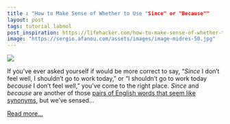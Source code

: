 ```yaml
---
title : "How to Make Sense of Whether to Use "Since" or "Because""
layout: post
tags: tutorial labnol
post_inspiration: https://lifehacker.com/how-to-make-sense-of-whether-to-use-since-or-because-1846667359
image: "https://sergio.afanou.com/assets/images/image-midres-50.jpg"
---
```


<img src="https://i.kinja-img.com/gawker-media/image/upload/s--reld0RCe--/c_fit,fl_progressive,q_80,w_636/sr65zhejp8oijlsryoil.jpg" /><p>If you’ve ever asked yourself if would be more correct to say, “<em>Since</em> I don’t feel well, I shouldn’t go to work today,” or “I shouldn’t go to work today <em>because</em> I don’t feel well,” you’ve come to the right place. <em>Since </em>and <em>because</em> are another of those <a href="https://lifehacker.com/how-to-remember-when-to-use-further-versus-farther-1846649794">pairs of English words that seem like synonyms</a>, but we’ve sensed…</p><p><a href="https://lifehacker.com/how-to-make-sense-of-whether-to-use-since-or-because-1846667359">Read more...</a></p>